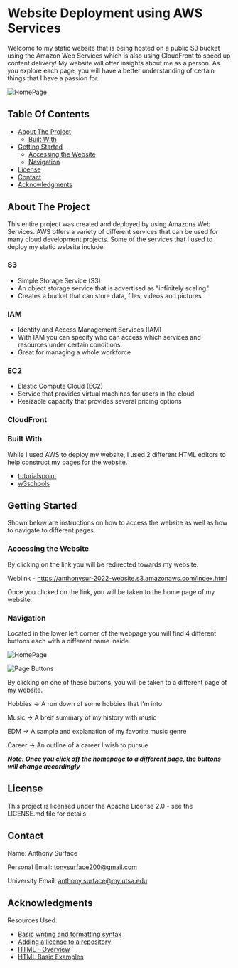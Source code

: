 # Website Deployment using AWS Services

Welcome to my static website that is being hosted on a public S3 bucket using the Amazon Web Services which is also using CloudFront to speed up content delivery!
My website will offer insights about me as a person. As you explore each page, you will have a better understanding of certain things that I have a passion for.

![HomePage](https://user-images.githubusercontent.com/98137377/153542723-c439f0b9-3423-4602-9c81-aa0dee73e6ee.png)

## Table Of Contents

- [About The Project](#about-the-project)
    - [Built With](#built-with)
- [Getting Started](#getting-started)
    - [Accessing the Website](#accessing-the-website)
    - [Navigation](#navigation)
- [License](#license)
- [Contact](#contact)
- [Acknowledgments](#acknowledgments)

## About The Project

This entire project was created and deployed by using Amazons Web Services. AWS offers a variety of different services that can be used for many cloud development projects. Some of the services that I used to deploy my static website include:

### S3
* Simple Storage Service (S3)
* An object storage service that is advertised as "infinitely scaling"
* Creates a bucket that can store data, files, videos and pictures

  
### IAM
* Identify and Access Management Services (IAM)
* With IAM you can specify who can access which services and resources under certain conditions.
* Great for managing a whole workforce
  
### EC2
* Elastic Compute Cloud (EC2)
* Service that provides virtual machines for users in the cloud
* Resizable capacity that provides several pricing options

### CloudFront

### Built With

While I used AWS to deploy my website, I used 2 different HTML editors to help construct my pages for the website.

* [tutorialspoint](https://www.tutorialspoint.com/)
* [w3schools](https://www.w3schools.com/)

## Getting Started

Shown below are instructions on how to access the website as well as how to navigate to different pages.

### Accessing the Website

By clicking on the link  you will be redirected towards my website.

Weblink - https://anthonysur-2022-website.s3.amazonaws.com/index.html

Once you clicked on the link, you will be taken to the home page of my website. 

### Navigation

Located in the lower left corner of the webpage you will find 4 different buttons each with a different name inside.

![HomePage](https://user-images.githubusercontent.com/98137377/153550256-056d350f-e6af-435d-b142-c46bb40e380b.png)

![Page Buttons](https://user-images.githubusercontent.com/98137377/153548487-2377b6c3-ed56-4f0a-93e4-1353ffb2d646.png)

By clicking on one of these buttons, you will be taken to a different page of my website.

Hobbies -> A run down of some hobbies that I'm into

Music -> A breif summary of my history with music

EDM -> A sample and explanation of my favorite music genre

Career -> An outline of a career I wish to pursue

***Note: Once you click off the homepage to a different page, the buttons will change accordingly*** 

## License

This project is licensed under the Apache License 2.0 - see the LICENSE.md file for details

## Contact

Name: Anthony Surface

Personal Email: tonysurface200@gmail.com

University Email: anthony.surface@my.utsa.edu

## Acknowledgments

Resources Used:

* [Basic writing and formatting syntax](https://docs.github.com/en/get-started/writing-on-github/getting-started-with-writing-and-formatting-on-github/basic-writing-and-formatting-syntax)
* [Adding a license to a repository](https://docs.github.com/en/communities/setting-up-your-project-for-healthy-contributions/adding-a-license-to-a-repository)
* [HTML - Overview](https://www.tutorialspoint.com/html/html_overview.htm)
* [HTML Basic Examples](https://www.w3schools.com/htmL/html_basic.asp)
